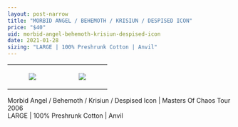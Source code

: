 ```yaml
---
layout: post-narrow
title: "MORBID ANGEL / BEHEMOTH / KRISIUN / DESPISED ICON"
price: "$40"
uid: morbid-angel-behemoth-krisiun-despised-icon
date: 2021-01-28
sizing: "LARGE | 100% Preshrunk Cotton | Anvil"
---
```




<table style="width:100%;"><tr><td style="vertical-align:top;">
      <figure class="tmblr-full" data-orig-height="2048" data-orig-width="1365" data-orig-src="https://concertshirts.netlify.app/shirts/0396/0396-01.jpg"><img src="https://64.media.tumblr.com/8d2a1a573bf68001f1829b716fdb7ffc/ba4af440de36880d-84/s540x810/836e6fb7a683da256448ee86c0c10462fb57ddd0.jpg" data-orig-height="2048" data-orig-width="1365" data-orig-src="https://concertshirts.netlify.app/shirts/0396/0396-01.jpg"/></figure></td>
    <td style="vertical-align:top;">
      <figure class="tmblr-full" data-orig-height="2048" data-orig-width="1365" data-orig-src="https://concertshirts.netlify.app/shirts/0396/0396-02.jpg"><img src="https://64.media.tumblr.com/f0e08348a4e1d1550ac2389218f0c167/ba4af440de36880d-85/s540x810/e9d7e824a240635805093379c998fa30c90dca24.jpg" data-orig-height="2048" data-orig-width="1365" data-orig-src="https://concertshirts.netlify.app/shirts/0396/0396-02.jpg"/></figure></td>
  </tr></table><p>
  Morbid Angel / Behemoth / Krisiun / Despised Icon | Masters Of Chaos Tour 2006<br/>LARGE | 100% Preshrunk Cotton | Anvil
</p>
